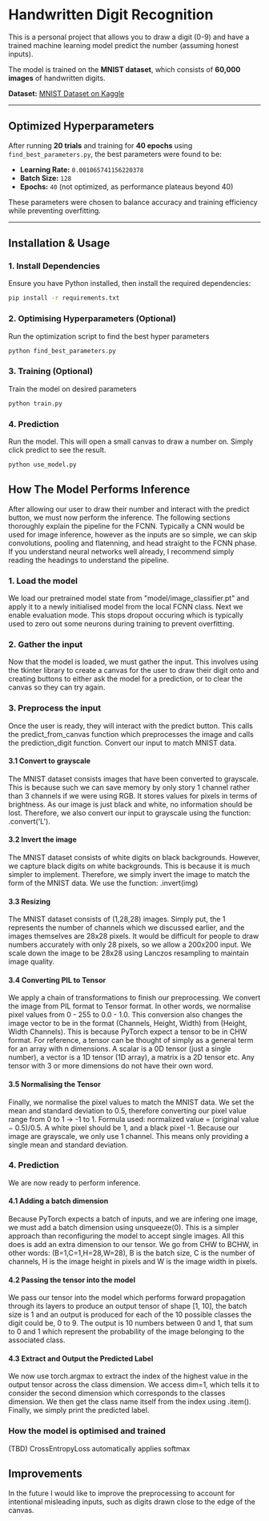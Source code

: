 # **Handwritten Digit Recognition**  
This is a personal project that allows you to draw a digit (0-9) and have a trained machine learning model predict the number (assuming honest inputs).  

The model is trained on the **MNIST dataset**, which consists of **60,000 images** of handwritten digits.  

**Dataset:** [MNIST Dataset on Kaggle](https://www.kaggle.com/datasets/hojjatk/mnist-dataset)  

---

## **Optimized Hyperparameters**  
After running **20 trials** and training for **40 epochs** using `find_best_parameters.py`, the best parameters were found to be:  

- **Learning Rate:** `0.001065741156220378`  
- **Batch Size:** `128`  
- **Epochs:** `40` (not optimized, as performance plateaus beyond 40)  

These parameters were chosen to balance accuracy and training efficiency while preventing overfitting.  

---

## **Installation & Usage**  

### **1. Install Dependencies**  
Ensure you have Python installed, then install the required dependencies:  
```bash
pip install -r requirements.txt
```
### **2. Optimising Hyperparameters (Optional)**
Run the optimization script to find the best hyper parameters
```bash
python find_best_parameters.py
```

### **3. Training (Optional)**
Train the model on desired parameters
```bash
python train.py
```

### **4. Prediction**
Run the model. This will open a small canvas to draw a number on. Simply click predict to see the result.
```bash
python use_model.py
```

## **How The Model Performs Inference**
After allowing our user to draw their number and interact with the predict button, we must now perform the inference.
The following sections thoroughly explain the pipeline for the FCNN. Typically a CNN would be used for image inference, however as the inputs are so simple, we can skip convolutions, pooling and flatenning, and head straight to the FCNN phase. If you understand neural networks well already, I recommend simply reading the headings to understand the pipeline.

### **1. Load the model**
We load our pretrained model state from "model/image_classifier.pt" and apply it to a newly initialised model from the local FCNN class. Next we enable evaluation mode. This stops dropout occuring which is typically used to zero out some neurons during training to prevent overfitting.

### **2. Gather the input**
Now that the model is loaded, we must gather the input. This involves using the tkinter library to create a canvas for the user to draw their digit onto and creating buttons to either ask the model for a prediction, or to clear the canvas so they can try again.

### **3. Preprocess the input**
Once the user is ready, they will interact with the predict button. This calls the predict_from_canvas function which preprocesses the image and calls the prediction_digit function. Convert our input to match MNIST data.

#### **3.1 Convert to grayscale**
The MNIST dataset consists images that have been converted to grayscale. This is because such we can save memory by only story 1 channel rather than 3 channels if we were using RGB. It stores values for pixels in terms of brightness. As our image is just black and white, no information should be lost.
Therefore, we also convert our input to grayscale using the function: .convert('L').

#### **3.2 Invert the image**
The MNIST dataset consists of white digits on black backgrounds. However, we capture black digits on white backgrounds. This is because it is much simpler to implement. Therefore, we simply invert the image to match the form of the MNIST data. We use the function: .invert(img)


#### **3.3 Resizing**
The MNIST dataset consists of (1,28,28) images. Simply put, the 1 represents the number of channels which we discussed earlier, and the images themselves are 28x28 pixels. It would be difficult for people to draw numbers accurately with only 28 pixels, so we allow a 200x200 input.
We scale down the image to be 28x28 using Lanczos resampling to maintain image quality.

#### **3.4 Converting PIL to Tensor**
We apply a chain of transformations to finish our preprocessing. We convert the image from PIL format to Tensor format. In other words, we normalise pixel values from 0 - 255 to 0.0 - 1.0. This conversion also changes the image vector to be in the format (Channels, Height, Width) from (Height, Width Channels). This is because PyTorch expect a tensor to be in CHW format. For reference, a tensor can be thought of simply as a general term for an array with n dimensions. A scalar is a 0D tensor (just a single number), a vector is a 1D tensor (1D array), a matrix is a 2D tensor etc. Any tensor with 3 or more dimensions do not have their own word.

#### **3.5 Normalising the Tensor**
Finally, we normalise the pixel values to match the MNIST data. We set the mean and standard deviation to 0.5, therefore converting our pixel value range from 0 to 1 -> -1 to 1. Formula used: normalized value = (original value − 0.5)/0.5.
A white pixel should be 1, and a black pixel -1.
Because our image are grayscale, we only use 1 channel. This means only providing a single mean and standard deviation.

### **4. Prediction**
We are now ready to perform inference.

#### **4.1 Adding a batch dimension**
Because PyTorch expects a batch of inputs, and we are infering one image, we must add a batch dimension using unsqueeze(0). This is a simpler approach than reconfiguring the model to accept single images. All this does is add an extra dimension to our tensor. We go from CHW to BCHW, in other words: (B=1,C=1,H=28,W=28), B is the batch size, C is the number of channels, H is the image height in pixels and W is the image width in pixels.

#### **4.2 Passing the tensor into the model**
We pass our tensor into the model which performs forward propagation through its layers to produce an output tensor of shape [1, 10], the batch size is 1 and an output is produced for each of the 10 possible classes the digit could be, 0 to 9. The output is 10 numbers between 0 and 1, that sum to 0 and 1 which represent the probability of the image belonging to the associated class.

#### **4.3 Extract and Output the Predicted Label**
We now use torch.argmax to extract the index of the highest value in the output tensor across the class dimension. We access dim=1, which tells it to consider the second dimension which corresponds to the classes dimension. We then get the class name itself from the index using .item(). Finally, we simply print the predicted label.

### **How the model is optimised and trained**
(TBD)
CrossEntropyLoss automatically applies softmax

## **Improvements**
In the future I would like to improve the preprocessing to account for intentional misleading inputs, such as digits drawn close to the edge of the canvas.